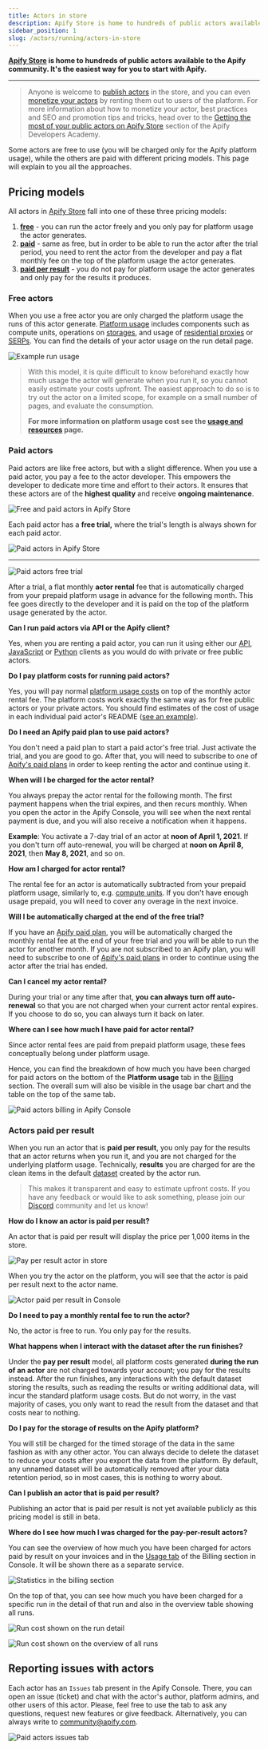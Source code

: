 ```yaml
---
title: Actors in store
description: Apify Store is home to hundreds of public actors available to the Apify community.
sidebar_position: 1
slug: /actors/running/actors-in-store
---
```


**[Apify Store](https://apify.com/store) is home to hundreds of public actors available to the Apify community. It's the easiest way for you to start with Apify.**

---

<!-- TODO change memory_and_cpu.md to usage_and_resources.md in this file when that file is migrated -->

> Anyone is welcome to [publish actors](/platform/actors/publishing) in the store, and you can even [monetize your actors](https://get.apify.com/monetize-your-code) by renting them out to users of the platform. For more information about how to monetize your actor, best practices and SEO and promotion tips and tricks, head over to the [Getting the most of your public actors on Apify Store](/academy/get-most-of-actors) section of the Apify Developers Academy.


Some actors are free to use (you will be charged only for the Apify platform usage), while the others are paid with different pricing models. This page will explain to you all the approaches.

## Pricing models

All actors in [Apify Store](https://apify.com/store) fall into one of these three pricing models:

1. [**free**](#free-actors) - you can run the actor freely and you only pay for platform usage the actor generates.
2. [**paid**](#paid-actors) - same as free, but in order to be able to run the actor after the trial period, you need to rent the actor from the developer and pay a flat monthly fee on the top of the platform usage the actor generates.
3. [**paid per result**](#actors-paid-per-result) - you do not pay for platform usage the actor generates and only pay for the results it produces.

### Free actors

When you use a free actor you are only charged the platform usage the runs of this actor generate. [Platform usage](./memory_and_cpu.md) includes components such as compute units, operations on [storages](https://docs.apify.com/platform/storage), and usage of [residential proxies](https://docs.apify.com/platform/proxy/residential-proxy) or [SERPs](<https://docs.apify.com/platform/proxy/google-serp-proxy>). You can find the details of your actor usage on the run detail page.

![Example run usage](./images/store/example_run_usage.png)

> With this model, it is quite difficult to know beforehand exactly how much usage the actor will generate when you run it, so you cannot easily estimate your costs upfront. The easiest approach to do so is to try out the actor on a limited scope, for example on a small number of pages, and evaluate the consumption.
>
> **For more information on platform usage cost see the [usage and resources](./memory_and_cpu.md) page.**


### Paid actors

Paid actors are like free actors, but with a slight difference. When you use a paid actor, you pay a fee to the actor developer. This empowers the developer to dedicate more time and effort to their actors. It ensures that these actors are of the **highest quality** and receive **ongoing maintenance**.

![Free and paid actors in Apify Store](./images/store/free_vs_paid_actors.png)

Each paid actor has a **free trial,** where the trial's length is always shown for each paid actor.

![Paid actors in Apify Store](./images/store/paid-actors-store.png)

---

![Paid actors free trial](./images/store/paid-actors-trial.png)

After a trial, a flat monthly **actor rental** fee that is automatically charged from your prepaid platform usage in advance for the following month. This fee goes directly to the developer and it is paid on the top of the platform usage generated by the actor.

<!-- You can read more about why we released paid actors in [this blog post](tbd) from Apify CEO Jan Čurn. -->

**Can I run paid actors via API or the Apify client?**

Yes, when you are renting a paid actor, you can run it using either our [API](/api/v2), [JavaScript](/api/client/js) or [Python](/api/client/python) clients as you would do with private or free public actors.

**Do I pay platform costs for running paid actors?**

Yes, you will pay normal [platform usage costs](https://apify.com/pricing/actors) on top of the monthly actor rental fee. The platform costs work exactly the same way as for free public actors or your private actors. You should find estimates of the cost of usage in each individual paid actor's README ([see an example](https://apify.com/drobnikj/crawler-google-places#how-much-will-it-cost)).

**Do I need an Apify paid plan to use paid actors?**

You don't need a paid plan to start a paid actor's free trial. Just activate the trial, and you are good to go. After that, you will need to subscribe to one of [Apify's paid plans](https://apify.com/pricing) in order to keep renting the actor and continue using it.

**When will I be charged for the actor rental?**

You always prepay the actor rental for the following month. The first payment happens when the trial expires, and then recurs monthly. When you open the actor in the Apify Console, you will see when the next rental payment is due, and you will also receive a notification when it happens.

**Example**: You activate a 7-day trial of an actor at **noon of April 1, 2021**. If you don't turn off auto-renewal, you will be charged at **noon on April 8, 2021**, then **May 8, 2021**, and so on.

**How am I charged for actor rental?**

The rental fee for an actor is automatically subtracted from your prepaid platform usage, similarly to, e.g. [compute units](./memory_and_cpu.md). If you don't have enough usage prepaid, you will need to cover any overage in the next invoice.

**Will I be automatically charged at the end of the free trial?**

If you have an [Apify paid plan](https://apify.com/pricing), you will be automatically charged the monthly rental fee at the end of your free trial and you will be able to run the actor for another month. If you are not subscribed to an Apify plan, you will need to subscribe to one of [Apify's paid plans](https://apify.com/pricing) in order to continue using the actor after the trial has ended.

**Can I cancel my actor rental?**

During your trial or any time after that, **you can always turn off auto-renewal** so that you are not charged when your current actor rental expires. If you choose to do so, you can always turn it back on later.

**Where can I see how much I have paid for actor rental?**

Since actor rental fees are paid from prepaid platform usage, these fees conceptually belong under platform usage.

Hence, you can find the breakdown of how much you have been charged for paid actors on the bottom of the **Platform usage** tab in the [Billing](https://console.apify.com/billing) section. The overall sum will also be visible in the usage bar chart and the table on the top of the same tab.

![Paid actors billing in Apify Console](./images/store/paid-actors-billing.png)

### Actors paid per result

When you run an actor that is **paid per result**, you only pay for the results that an actor returns when you run it, and you are not charged for the underlying platform usage. Technically, **results** you are charged for are the clean items in the default [dataset](https://docs.apify.com/platform/storage/dataset) created by the actor run.

> This makes it transparent and easy to estimate upfront costs. If you have any feedback or would like to ask something, please join our [Discord](https://discord.gg/qkMS6pU4cF) community and let us know!

<!-- TODO - add a bit about the ability to set the maximum limits actor should return -->

**How do I know an actor is paid per result?**

An actor that is paid per result will display the price per 1,000 items in the store.

![Pay per result actor in store](./images/store/pay_per_result_actor_store_card.png)

When you try the actor on the platform, you will see that the actor is paid per result next to the actor name.

![Actor paid per result in Console](./images/store/console_pay_per_result_tag.png)

**Do I need to pay a monthly rental fee to run the actor?**

No, the actor is free to run. You only pay for the results.

**What happens when I interact with the dataset after the run finishes?**

Under the **pay per result** model, all platform costs generated **during the run of an actor** are not charged towards your account; you pay for the results instead. After the run finishes, any interactions with the default dataset storing the results, such as reading the results or writing additional data, will incur the standard platform usage costs. But do not worry, in the vast majority of cases, you only want to read the result from the dataset and that costs near to nothing.

**Do I pay for the storage of results on the Apify platform?**

You will still be charged for the timed storage of the data in the same fashion as with any other actor. You can always decide to delete the dataset to reduce your costs after you export the data from the platform. By default, any unnamed dataset will be automatically removed after your data retention period, so in most cases, this is nothing to worry about.

**Can I publish an actor that is paid per result?**

Publishing an actor that is paid per result is not yet available publicly as this pricing model is still in beta.

**Where do I see how much I was charged for the pay-per-result actors?**

You can see the overview of how much you have been charged for actors paid by result on your invoices and in the [Usage tab](https://console.apify.com/billing) of the Billing section in Console. It will be shown there as a separate service.

![Statistics in the billing section](./images/store/pay_per_result_billing_usage_section.png)

On the top of that, you can see how much you have been charged for a specific run in the detail of that run and also in the overview table showing all runs.

![Run cost shown on the run detail](./images/store/pay_per_result_run_detail.png)

![Run cost shown on the overview of all runs](./images/store/pay_per_result_run_list.png)

<!-- TODO - add info about where to see this at per-actor level -->

## Reporting issues with actors

Each actor has an `Issues` tab present in the Apify Console. There, you can open an issue (ticket) and chat with the actor's author, platform admins,
and other users of this actor. Please, feel free to use the tab to ask any questions, request new features or give feedback. Alternatively, you can
always write to [community@apify.com](mailto:community@apify.com).

![Paid actors issues tab](./images/store/paid-actors-issues-tab.png)
